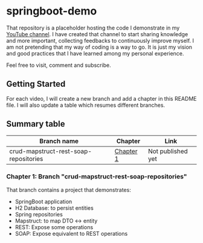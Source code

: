 # springboot-demo

That repository is a placeholder hosting the code I demonstrate in my [YouTube channel](https://www.youtube.com/user/Jesebmini/videos). I have created that channel to start sharing knowledge and 
more important, collecting feedbacks to continuously improve myself. I am not pretending that my way of coding is a way to go. It is just my vision and good practices that I have learned among my 
personal experience.

Feel free to visit, comment and subscribe.

## Getting Started

For each video, I will create a new branch and add a chapter in this README file. I will also update a table which resumes different branches.

## Summary table

| Branch name                           | Chapter            | Link              |
| -----------                           | -------            | ----              |
| crud-mapstruct-rest-soap-repositories | [Chapter 1](#c1)   | Not published yet |


### <a name="c1"></a> Chapter 1: Branch "crud-mapstruct-rest-soap-repositories"

That branch contains a project that demonstrates: 
- SpringBoot application
- H2 Database: to persist entities
- Spring repositories
- Mapstruct: to map DTO <-> entity
- REST: Expose some operations
- SOAP: Expose equivalent to REST operations